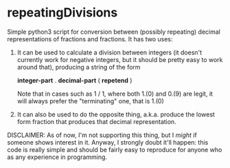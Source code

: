# repeatingDivisions

Simple python3 script for conversion between (possibly repeating) decimal representations of fractions and fractions. It has two uses:

1. It can be used to calculate a division between integers (it doesn't currently work for negative integers, but it should be pretty easy to work around that), producing a string of the form

      **integer-part** . **decimal-part** ( **repetend** )
      
      Note that in cases such as 1 / 1, where both 1.(0) and 0.(9) are legit, it will always prefer the "terminating" one, that is 1.(0)
  
2. It can also be used to do the opposite thing, a.k.a. produce the lowest form fraction that produces that decimal representation. 

DISCLAIMER: As of now, I'm not supporting this thing, but I *might* if someone shows interest in it. Anyway, I strongly doubt it'll happen: this code is really simple and should be fairly easy to reproduce for anyone who as any experience in programming.
